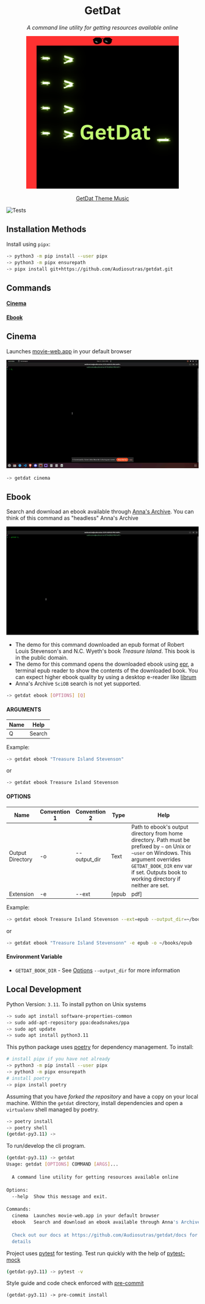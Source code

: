 <div align="center">
    <h1>GetDat</h1>
    <p><i>A command line utility for getting resources available online</i></p>
    <img
        src="/docs/static/getdat-logo.png"
        alt="GetDat Package Logo"
        height="400"
    />
    <p align="center">
        <a href="https://iv.ggtyler.dev/watch?v=4b8P8cqc-UQ" target="_blank">
            GetDat Theme Music
        </a>
    </p>
</div>

![Tests](https://github.com/Audiosutras/getdat/actions/workflows/tests.yml/badge.svg?branch=master)

## Installation Methods

Install using `pipx`:

```bash
-> python3 -m pip install --user pipx
-> python3 -m pipx ensurepath
-> pipx install git+https://github.com/Audiosutras/getdat.git
```

## Commands

#### [Cinema](#cinema)

#### [Ebook](#ebook)

## Cinema
Launches [movie-web.app](https://movie-web.app/search/movie) in your default browser

<div align="center">
    <img
        src="/docs/static/getdat-cinema.gif"
        alt="Gif of GetDat Cinema Command In Action"
    />
</div>

```bash
-> getdat cinema
```

## Ebook
Search and download an ebook available through [Anna's Archive](https://annas-archive.org/). You can think of this command as "headless" Anna's Archive

<div align="center">
    <img
        src="/docs/static/getdat-ebook.gif"
        alt="Gif of GetDat Cinema Command In Action"
    />
</div>

* The demo for this command downloaded an epub format of Robert Louis Stevenson's and N.C. Wyeth's book *Treasure Island*. This book is in the public domain.
* The demo for this command opens the downloaded ebook using [epr](https://github.com/wustho/epr), a terminal epub reader to show the contents of the downloaded book. You can expect higher ebook quality by using a desktop e-reader like [librum](https://librumreader.com/)
* Anna's Archive `SciDB` search is not yet supported.


```bash
-> getdat ebook [OPTIONS] [Q]
```

#### ARGUMENTS

| Name | Help |
|------|------|
| Q    | Search |

Example:
```bash
-> getdat ebook "Treasure Island Stevenson"
```
or
```bash
-> getdat ebook Treasure Island Stevenson
```

#### OPTIONS

| Name | Convention 1 | Convention 2 | Type | Help |
| ---- | ------------ | ------------ | ----| ----|
| Output Directory | -o | --output_dir | Text | Path to ebook's output directory from home directory. Path must be prefixed by `~` on Unix or `~user` on Windows. This argument overrides `GETDAT_BOOK_DIR` env var if set. Outputs book to working directory if neither are set.
| Extension | -e | --ext | [epub | pdf] | Preferred ebook extension for search results

Example:
```bash
-> getdat ebook Treasure Island Stevenson --ext=epub --output_dir=~/books/epub/
```
or
```bash
-> getdat ebook "Treasure Island Stevensonn" -e epub -o ~/books/epub
```

#### Environment Variable

- `GETDAT_BOOK_DIR` - See [Options](#options) `--output_dir` for more information

## Local Development

Python Version: `3.11`. To install python on Unix systems
```bash
-> sudo apt install software-properties-common
-> sudo add-apt-repository ppa:deadsnakes/ppa
-> sudo apt update
-> sudo apt install python3.11
```

This python package uses [poetry](https://python-poetry.org/docs/) for dependency management. To install:
```bash
# install pipx if you have not already
-> python3 -m pip install --user pipx
-> python3 -m pipx ensurepath
# install poetry
-> pipx install poetry
```

Assuming that you have *forked the repository* and have a copy on your local machine. Within the `getdat` directory, install dependencies and open a `virtualenv` shell managed by poetry.
```bash
-> poetry install
-> poetry shell
(getdat-py3.11) ->
```

To run/develop the cli program.
```bash
(getdat-py3.11) -> getdat
Usage: getdat [OPTIONS] COMMAND [ARGS]...

  A command line utility for getting resources available online

Options:
  --help  Show this message and exit.

Commands:
  cinema  Launches movie-web.app in your default browser
  ebook   Search and download an ebook available through Anna's Archive...

  Check out our docs at https://github.com/Audiosutras/getdat/docs for more
  details

```

Project uses [pytest](https://docs.pytest.org/en/7.4.x/) for testing. Test run quickly with the help of [pytest-mock](https://pytest-mock.readthedocs.io/en/latest/usage.html)
```bash
(getdat-py3.11) -> pytest -v
```

Style guide and code check enforced with [pre-commit](https://pre-commit.com/)
```
(getdat-py3.11) -> pre-commit install
```
